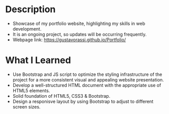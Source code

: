 # Description
* Showcase of my portfolio website, highlighting my skills in web development.
* It is an ongoing project, so updates will be occurring frequently.
* Webpage link: https://gustavorassi.github.io/Portfolio/

# What I Learned
* Use Bootstrap and JS script to optimize the styling infrastructure of the project for a more consistent visual and appealing website presentation.
* Develop a well-structured HTML document with the appropriate use of HTML5 elements.
* Solid foundation of HTML5, CSS3 & Bootstrap.
* Design a responisve layout by using Bootstrap to adjust to different screen sizes.
